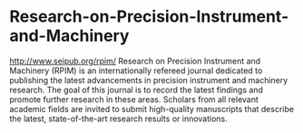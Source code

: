 Research-on-Precision-Instrument-and-Machinery
==============================================

http://www.seipub.org/rpim/
Research on Precision Instrument and Machinery (RPIM) is an internationally refereed journal dedicated to publishing the latest advancements in precision instrument and machinery research. The goal of this journal is to record the latest findings and promote further research in these areas. Scholars from all relevant academic fields are invited to submit high-quality manuscripts that describe the latest, state-of-the-art research results or innovations.
